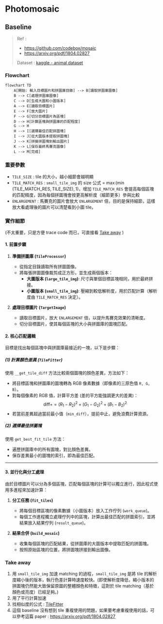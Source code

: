 # Photomosaic

## Baseline
> Ref : 
> * https://github.com/codebox/mosaic
> * https://arxiv.org/pdf/1804.02827
> 
> Dataset : [kaggle - animal dataset](https://www.kaggle.com/datasets/snmahsa/animal-image-dataset-cats-dogs-and-foxes?resource=download)

### Flowchart
```mermaid
flowchart TD
    A[開始: 輸入目標圖片和拼圖庫目錄] --> B[讀取拼圖庫圖像]
    B --> C[處理拼圖庫圖像]
    C --> D[生成大圖和小圖版本]
    A --> E[讀取目標圖片]
    E --> F[放大圖片]
    F --> G[切分目標圖片為區塊]
    D --> H[計算區塊與拼圖庫的匹配程度]
    G --> H
    H --> I[選擇最佳匹配拼圖塊]
    I --> J[從大圖版本提取拼圖塊]
    J --> K[拼接拼圖塊到輸出圖片]
    K --> L[保存最終馬賽克圖像]
    L --> M[完成]

```

### 重要參數

- `TILE_SIZE` : tile 的大小，越小細節會越明顯
- `TILE_MATCH_RES` : `small_tile_img` 的 size 公式 =  $\max(\min(\text{TILE_MATCH_RES}, \text{TILE_SIZE}), 1)$，增加 `TILE_MATCH_RES` 會提高每個區塊的匹配精度，因為每個拼圖塊會按更高解析度（細節更多）參與比較
- `ENLARGEMENT` : 馬賽克的圖片會放大 `ENLARGEMENT` 倍，目的是保持細節，這樣放大看處理後的圖片可以清楚看到小圖 tile。


### 實作細節 
(不太重要，只是方便 trace code 而已，可直接看 [Take away](#Take-away) )
#### **1. 前置步驟**
1. **準備拼圖庫 (`TileProcessor`)**
   - 從指定目錄讀取所有拼圖圖像。
   - 將每張拼圖圖像裁剪成正方形，並生成兩個版本：
     - **大圖版本 (`large_tile_img`)**: 尺寸與單個目標區塊相同，用於最終拼接。
     - **小圖版本 (`small_tile_img`)**: 壓縮到較低解析度，用於匹配計算（解析度由 `TILE_MATCH_RES` 決定）。

2. **處理目標圖片 (`TargetImage`)**
   - 讀取目標圖片，放大 `ENLARGEMENT` 倍，以提升馬賽克效果的清晰度。
   - 切分目標圖片，使其每個區塊的大小與拼圖庫的圖塊匹配。


#### **2. 核心匹配邏輯**
目標是找出每個區塊中與拼圖庫最接近的一塊，以下是步驟：

##### **(1) 計算顏色差異 (`TileFitter`)**
使用 `__get_tile_diff` 方法比較兩個圖塊的顏色差異，方法如下：
   - 將目標區塊和拼圖庫的圖塊轉為 RGB 像素數據（即像素的三原色值 `R, G, B`）。
   - 對每個像素的 RGB 值，計算平方差 (差的平方能強調更大的差異)：
     $$
     \text{diff} += (R_1 - R_2)^2 + (G_1 - G_2)^2 + (B_1 - B_2)^2
     $$
   - 若當前差異超過當前最小值（`min_diff`），提前中止，避免浪費計算資源。

##### **(2) 選擇最佳拼圖塊**
使用 `get_best_fit_tile` 方法：
   - 遍歷拼圖庫中的所有圖塊，對比顏色差異。
   - 保存差異最小的圖塊的索引，即為最佳匹配。

---

#### **3. 並行化與分工處理**
由於目標圖片可以分為多個區塊，匹配每個區塊的計算可以獨立進行，因此程式使用多進程來加速計算：
1. **分工任務 (`fit_tiles`)**
   - 將每個目標區塊的像素數據（小圖版本）放入工作佇列 (`work_queue`)。
   - 每個工作進程獨立處理佇列中的區塊，計算出最佳匹配的拼圖索引，並將結果放入結果佇列 (`result_queue`)。

2. **結果合併 (`build_mosaic`)**
   - 收集每個區塊的匹配結果，從拼圖庫的大圖版本中提取匹配的拼圖塊。
   - 按照原始區塊的位置，將拼圖塊拼接到輸出圖像。


### Take away
1. 用 `small_tile_img` 加速 matching 的過程，`small_tile_img` 是將 tile 的解析度縮小後的版本，執行色差計算時速度較快。(即使解析度降低，縮小版本的拼圖塊仍然能大致保留原圖的整體顏色和特徵，這對於 tile matching（基於顏色或亮度）已經足夠。)
2. 用了平行計算加速
3. 找相似度的公式 : [TileFitter](#1-計算顏色差異-TileFitter)
4. 這個 baseline 沒有想到 tile 重複使用的問題，如果要考慮重複使用的話，可以參考這篇 paper : https://arxiv.org/pdf/1804.02827 
